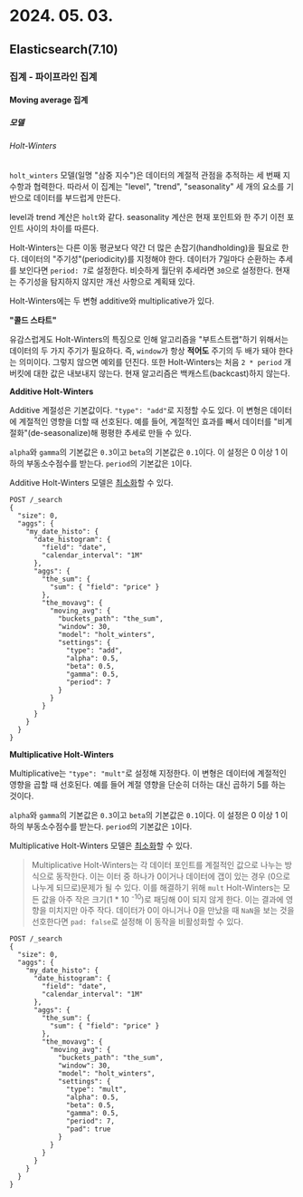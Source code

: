 # 2024. 05. 03.

## Elasticsearch(7.10)

### 집계 - 파이프라인 집계

#### Moving average 집계

##### 모델

###### Holt-Winters

`holt_winters` 모델(일명 "삼중 지수")은 데이터의 계절적 관점을 추적하는 세 번째 지수항과 협력한다. 따라서 이 집계는 "level", "trend", "seasonality" 세 개의 요소를 기반으로 데이터를 부드럽게 만든다.

level과 trend 계산은 `holt`와 같다. seasonality 계산은 현재 포인트와 한 주기 이전 포인트 사이의 차이를 따른다.

Holt-Winters는 다른 이동 평균보다 약간 더 많은 손잡기(handholding)을 필요로 한다. 데이터의 "주기성"(periodicity)를 지정해야 한다. 데이터가 7일마다 순환하는 추세를 보인다면 `period: 7`로 설정한다. 비슷하게 월단위 추세라면 `30`으로 설정한다. 현재는 주기성을 탐지하지 않지만 개선 사항으로 계획돼 있다.

Holt-Winters에는 두 변형 additive와 multiplicative가 있다.

**"콜드 스타트"**

유감스럽게도 Holt-Winters의 특징으로 인해 알고리즘을 "부트스트랩"하기 위해서는 데이터의 두 가지 주기가 필요하다. 즉, `window`가 항상 **적어도** 주기의 두 배가 돼야 한다는 의미이다. 그렇지 않으면 예외를 던진다. 또한 Holt-Winters는 처음 `2 * period` 개 버킷에 대한 값은 내보내지 않는다. 현재 알고리즘은 백캐스트(backcast)하지 않는다.

**Additive Holt-Winters**

Additive 계절성은 기본값이다. `"type": "add"`로 지정할 수도 있다. 이 변형은 데이터에 계절적인 영향을 더할 때 선호된다. 예를 들어, 계절적인 효과를 빼서 데이터를 "비계절화"(de-seasonalize)해 평평한 추세로 만들 수 있다. 

`alpha`와 `gamma`의 기본값은 `0.3`이고 `beta`의 기본값은 `0.1`이다. 이 설정은 0 이상 1 이하의 부동소수점수를 받는다. `period`의 기본값은 `1`이다.

Additive Holt-Winters 모델은 [최소화][movavg-minimization]할 수 있다.

```http
POST /_search
{
  "size": 0,
  "aggs": {
    "my_date_histo": {
      "date_histogram": {
        "field": "date",
        "calendar_interval": "1M"
      },
      "aggs": {
        "the_sum": {
          "sum": { "field": "price" }
        },
        "the_movavg": {
          "moving_avg": {
            "buckets_path": "the_sum",
            "window": 30,
            "model": "holt_winters",
            "settings": {
              "type": "add",
              "alpha": 0.5,
              "beta": 0.5,
              "gamma": 0.5,
              "period": 7
            }
          }
        }
      }
    }
  }
}
```

**Multiplicative Holt-Winters**

Multiplicative는 `"type": "mult"`로 설정해 지정한다. 이 변형은 데이터에 계절적인 영향을 곱할 때 선호된다. 예를 들어 계절 영향을 단순히 더하는 대신 곱하기 5를 하는 것이다.

`alpha`와 `gamma`의 기본값은 `0.3`이고 `beta`의 기본값은 `0.1`이다. 이 설정은 0 이상 1 이하의 부동소수점수를 받는다. `period`의 기본값은 `1`이다.

Multiplicative Holt-Winters 모델은 [최소화][movavg-minimization]할 수 있다.

> Multiplicative Holt-Winters는 각 데이터 포인트를 계절적인 값으로 나누는 방식으로 동작한다. 이는 이터 중 하나가 0이거나 데이터에 갭이 있는 경우 (0으로 나누게 되므로)문제가 될 수 있다. 이를 해결하기 위해 `mult` Holt-Winters는 모든 값을 아주 작은 크기(1 * 10 <sup>-10</sup>)로 패딩해 0이 되지 않게 한다. 이는 결과에 영향을 미치지만 아주 작다. 데이터가 0이 아니거나 0을 만났을 때 `NaN`을 보는 것을 선호한다면 `pad: false`로 설정해 이 동작을 비활성화할 수 있다.

```http
POST /_search
{
  "size": 0,
  "aggs": {
    "my_date_histo": {
      "date_histogram": {
        "field": "date",
        "calendar_interval": "1M"
      },
      "aggs": {
        "the_sum": {
          "sum": { "field": "price" }
        },
        "the_movavg": {
          "moving_avg": {
            "buckets_path": "the_sum",
            "window": 30,
            "model": "holt_winters",
            "settings": {
              "type": "mult",
              "alpha": 0.5,
              "beta": 0.5,
              "gamma": 0.5,
              "period": 7,
              "pad": true
            }
          }
        }
      }
    }
  }
}
```



[movavg-minimization]: https://www.elastic.co/guide/en/elasticsearch/reference/7.10/search-aggregations-pipeline-movavg-aggregation.html#movavg-minimizer